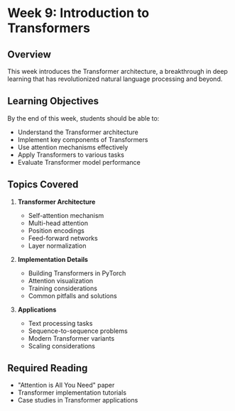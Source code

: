 # Week 9: Introduction to Transformers

## Overview
This week introduces the Transformer architecture, a breakthrough in deep learning that has revolutionized natural language processing and beyond.

## Learning Objectives
By the end of this week, students should be able to:
- Understand the Transformer architecture
- Implement key components of Transformers
- Use attention mechanisms effectively
- Apply Transformers to various tasks
- Evaluate Transformer model performance

## Topics Covered
1. **Transformer Architecture**
   - Self-attention mechanism
   - Multi-head attention
   - Position encodings
   - Feed-forward networks
   - Layer normalization

2. **Implementation Details**
   - Building Transformers in PyTorch
   - Attention visualization
   - Training considerations
   - Common pitfalls and solutions

3. **Applications**
   - Text processing tasks
   - Sequence-to-sequence problems
   - Modern Transformer variants
   - Scaling considerations

## Required Reading
- "Attention is All You Need" paper
- Transformer implementation tutorials
- Case studies in Transformer applications
